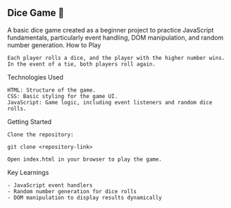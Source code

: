 ## Dice Game 🎲

A basic dice game created as a beginner project to practice JavaScript fundamentals, particularly event handling, DOM manipulation, and random number generation.
How to Play

    Each player rolls a dice, and the player with the higher number wins.
    In the event of a tie, both players roll again.

Technologies Used

    HTML: Structure of the game.
    CSS: Basic styling for the game UI.
    JavaScript: Game logic, including event listeners and random dice rolls.

Getting Started

    Clone the repository:

    git clone <repository-link>

    Open index.html in your browser to play the game.

Key Learnings

    - JavaScript event handlers
    - Random number generation for dice rolls
    - DOM manipulation to display results dynamically

